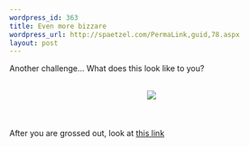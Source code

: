 ```yaml
--- 
wordpress_id: 363
title: Even more bizzare
wordpress_url: http://spaetzel.com/PermaLink,guid,78.aspx
layout: post
---
```

Another challenge... What does this look like to you?<br />
        <br />
        <center><a href="../photos/Edited/Butt_l.jpg"><img src="../photos/Edited/Butt_m.jpg" border= 0></a>
        </center>
        <br />
        <br />
        <br />
        After you are grossed out, look at <a href="http://www.xenophilia.com/fingertrick1.htm">this
        link</a><img width="0" height="0" src="http://spaetzel.com/aggbug.ashx?id=78" />

